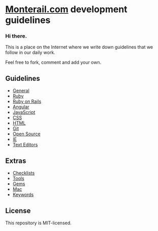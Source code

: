 # [Monterail.com](http://monterail.com) development guidelines

### Hi there.

This is a place on the Internet where we write down guidelines that we follow in our daily work.

Feel free to fork, comment and add your own.

## Guidelines

* [General](general.md)
* [Ruby](ruby.md)
* [Ruby on Rails](rails.md)
* [Angular](angular.md)
* [JavaScript](javascript.md)
* [CSS](stylesheets.md)
* [HTML](html.md)
* [Git](git.md)
* [Open Source](open_source.md)
* [IE](ie.md)
* [Text Editors](text_editors.md)

## Extras

* [Checklists](checklist.md)
* [Tools](tools.md)
* [Gems](gems.md)
* [Mac](mac.md)
* [Keywords](keywords.md)

## License

This repository is MIT-licensed.
